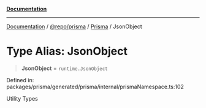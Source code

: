 [**Documentation**](../../../../../README.md)

***

[Documentation](../../../../../README.md) / [@repo/prisma](../../../README.md) / [Prisma](../README.md) / JsonObject

# Type Alias: JsonObject

> **JsonObject** = `runtime.JsonObject`

Defined in: packages/prisma/generated/prisma/internal/prismaNamespace.ts:102

Utility Types

